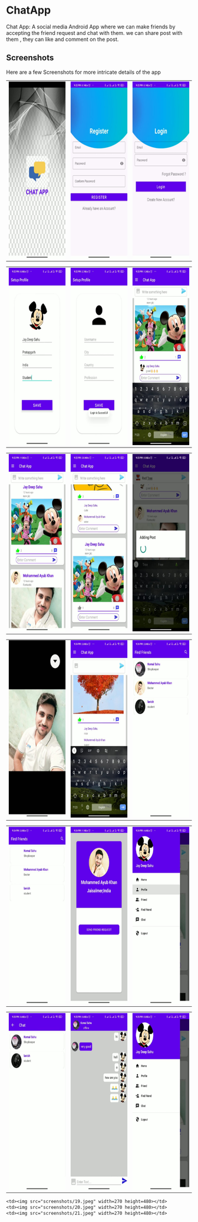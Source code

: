 # ChatApp
Chat App:  A social media Android App where we can make friends by accepting the friend request and chat with them. we can share post with them , they can like  and comment on the post.   
 

## Screenshots
Here are a few Screenshots for more intricate details of the app

<table>
  <tr>
    <td><img src="screenshots/1.jpeg" width=270 height=480></td>
    <td><img src="screenshots/2.jpeg" width=270 height=480></td>
    <td><img src="screenshots/3.jpeg" width=270 height=480></td>
  </tr>
 </table>
 <table>
  <tr>
    <td><img src="screenshots/4.jpeg" width=270 height=480></td>
    <td><img src="screenshots/5.jpeg" width=270 height=480></td>
    <td><img src="screenshots/6.jpeg" width=270 height=480></td>
  </tr>
 </table>


 <table>
  <tr>
    <td><img src="screenshots/7.jpeg" width=270 height=480></td>
    <td><img src="screenshots/8.jpeg" width=270 height=480></td>
    <td><img src="screenshots/9.jpeg" width=270 height=480></td>
  </tr>
 </table>
  <table>
  <tr>
    <td><img src="screenshots/10.jpeg" width=270 height=480></td>
    <td><img src="screenshots/11.jpeg" width=270 height=480></td>
    <td><img src="screenshots/12.jpeg" width=270 height=480></td>
  </tr>
 </table>
  <table>
  <tr>
    <td><img src="screenshots/13.jpeg" width=270 height=480></td>
    <td><img src="screenshots/14.jpeg" width=270 height=480></td>
    <td><img src="screenshots/15.jpeg" width=270 height=480></td>
  </tr>
 </table>
  <table>
  <tr>
    <td><img src="screenshots/16.jpeg" width=270 height=480></td>
    <td><img src="screenshots/17.jpeg" width=270 height=480></td>
	<td><img src="screenshots/18.jpeg" width=270 height=480></td>
  </tr>
 </table>

<table>
  <tr>
    
    <td><img src="screenshots/19.jpeg" width=270 height=480></td>
    <td><img src="screenshots/20.jpeg" width=270 height=480></td>
	<td><img src="screenshots/21.jpeg" width=270 height=480></td>
  </tr>
 </table>
 
 <!-- /
  <table>
  <tr>
    <td><img src="screenshots/4r.jpeg" width=270 height=480></td>
    <td><img src="screenshots/5r.jpeg" width=270 height=480></td>
    <td><img src="screenshots/6r.jpeg" width=270 height=480></td>
  </tr>
 </table>
  <table>
  <tr>
    <td><img src="screenshots/7r.jpeg" width=270 height=480></td>
    <td><img src="screenshots/8r.jpeg" width=270 height=480></td>
    <td><img src="screenshots/9r.jpeg" width=270 height=480></td>
  </tr>
 </table>
  <table>
  <tr>
    <td><img src="screenshots/10r.jpeg" width=270 height=480></td>
    <td><img src="screenshots/11r.jpeg" width=270 height=480></td>
  </tr>
 </table>

-->


<!-- /
![1](https://user-images.githubusercontent.com/86646962/180576935-01136e52-882d-4c50-8995-a745b626ed2c.jpeg)
![2](https://user-images.githubusercontent.com/86646962/180577148-efc3f910-ca13-4b39-a7ef-02b853a5c8d3.jpeg)
![3](https://user-images.githubusercontent.com/86646962/180577152-0b0d1451-120e-40dd-af5b-7cd88d6ad06e.jpeg)
![4](https://user-images.githubusercontent.com/86646962/180577156-32c5d901-0908-465c-bc09-6396b9532477.jpeg)
![5](https://user-images.githubusercontent.com/86646962/180577165-e7011b79-745e-42c6-9854-cabfec2ee13f.jpeg)
![6](https://user-images.githubusercontent.com/86646962/180577173-5c12840c-bf8e-45bf-a7fa-87b0544d4269.jpeg) -->

<!-- User's App
![1U](https://user-images.githubusercontent.com/86646962/180577320-d3f7d130-d99e-4c6b-9037-28134731c0c8.jpeg)
![2u](https://user-images.githubusercontent.com/86646962/180577325-ab05839b-52e7-4d1c-8ee2-751521e5ce34.jpeg)
![3u](https://user-images.githubusercontent.com/86646962/180577333-282082b1-a9f3-44d4-8835-40459a0e58ed.jpeg)
![4u](https://user-images.githubusercontent.com/86646962/180577343-0d9f07ad-f479-43f5-b13f-313cc0a0bde4.jpeg)
![5u](https://user-images.githubusercontent.com/86646962/180577349-f4dfdc61-8757-4258-ab6c-d12226371fad.jpeg)
![6u](https://user-images.githubusercontent.com/86646962/180577353-7ddeea77-3e10-4378-b643-790fe0eae86f.jpeg)
![7u](https://user-images.githubusercontent.com/86646962/180577557-cbf9acbf-5c90-43d6-9b9e-40a520d18fdc.jpeg)
![8u](https://user-images.githubusercontent.com/86646962/180577517-8247810a-915e-4128-9fed-481870edd7d6.jpeg)
![9u](https://user-images.githubusercontent.com/86646962/180577405-d296656b-1671-46b2-9534-3e0dc05ae59c.jpeg)
![10u](https://user-images.githubusercontent.com/86646962/180577423-15b6969a-8b9e-430e-b536-dbdb12c99844.jpeg)
ent.com/86646962/180577376-3fa26f58-b408-458b-8437-3386ec618538.jpeg)
![11u](https://user-images.githubusercontent.com/86646962/180577446-7abbe6aa-6d09-4d32-a65a-6af84d669b11.jpeg) -->

